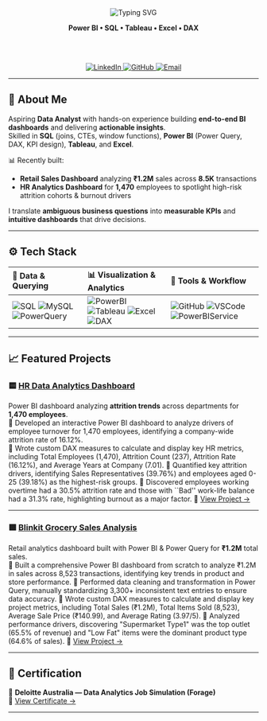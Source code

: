<!-- Profile README for Mrinmoy Sonowal -->
<div align="center">

<!-- Animated typing header -->
<img src="https://readme-typing-svg.demolab.com?font=Inter&weight=600&size=28&pause=1200&center=true&vCenter=true&width=900&lines=Hi%2C+I'm+Mrinmoy+Sonowal+%F0%9F%91%8B;Aspiring+Data+Analyst+%E2%80%A2+Power+BI+%E2%80%A2+SQL+%E2%80%A2+DAX;I+turn+messy+data+into+clean%2C+actionable+dashboards" alt="Typing SVG" />

<!-- Compact subtitle -->
<b>Power BI • SQL • Tableau • Excel • DAX</b>

<br/><br/>

<!-- Inline social badges -->
<a href="https://www.linkedin.com/in/mrinmoy-sonowal-47a902221/">
  <img src="https://img.shields.io/badge/LinkedIn-0077B5?style=flat-square&logo=linkedin&logoColor=white" alt="LinkedIn">
</a>
<a href="https://github.com/mrinmoy30">
  <img src="https://img.shields.io/badge/GitHub-181717?style=flat-square&logo=github&logoColor=white" alt="GitHub">
</a>
<a href="mailto:sonowalmrinmoy888@gmail.com">
  <img src="https://img.shields.io/badge/Email-D14836?style=flat-square&logo=gmail&logoColor=white" alt="Email">
</a>

</div>

---

## 🌱 About Me
Aspiring **Data Analyst** with hands-on experience building **end-to-end BI dashboards** and delivering **actionable insights**.  
Skilled in **SQL** (joins, CTEs, window functions), **Power BI** (Power Query, DAX, KPI design), **Tableau**, and **Excel**.  

📊 Recently built:
- **Retail Sales Dashboard** analyzing **₹1.2M** sales across **8.5K** transactions  
- **HR Analytics Dashboard** for **1,470** employees to spotlight high-risk attrition cohorts & burnout drivers

I translate **ambiguous business questions** into **measurable KPIs** and **intuitive dashboards** that drive decisions.

---

## ⚙️ Tech Stack

| 💾 **Data & Querying** | 📊 **Visualization & Analytics** | 🧰 **Tools & Workflow** |
| :-- | :-- | :-- |
| ![SQL](https://img.shields.io/badge/SQL-316192?style=flat&logo=databricks&logoColor=white) ![MySQL](https://img.shields.io/badge/MySQL-005C84?style=flat&logo=mysql&logoColor=white) ![PowerQuery](https://img.shields.io/badge/Power_Query-217346?style=flat&logo=microsoftexcel&logoColor=white) | ![PowerBI](https://img.shields.io/badge/Power_BI-F2C811?style=flat&logo=powerbi&logoColor=000) ![Tableau](https://img.shields.io/badge/Tableau-E97627?style=flat&logo=tableau&logoColor=white) ![Excel](https://img.shields.io/badge/Excel-217346?style=flat&logo=microsoftexcel&logoColor=white) ![DAX](https://img.shields.io/badge/DAX-0A66C2?style=flat&logo=microsoft&logoColor=white) | ![GitHub](https://img.shields.io/badge/GitHub-181717?style=flat&logo=github) ![VSCode](https://img.shields.io/badge/VS_Code-007ACC?style=flat&logo=visualstudiocode&logoColor=white) ![PowerBIService](https://img.shields.io/badge/Power_BI_Service-000?style=flat&logo=microsoftpowerbi&logoColor=white) |

---

## 📈 Featured Projects

### 🟨 [**HR Data Analytics Dashboard**](https://github.com/mrinmoy30/HR_Data_Analytics)
Power BI dashboard analyzing **attrition trends** across departments for **1,470 employees**.  
🔹 Developed an interactive Power BI dashboard to analyze drivers of employee turnover for 1,470 employees, identifying a company-wide attrition rate of 16.12%.  
🔹 Wrote custom DAX measures to calculate and display key HR metrics, including Total Employees (1,470), Attrition Count (237), Attrition Rate (16.12%), and Average Years at Company (7.01).
🔹 Quantified key attrition drivers, identifying Sales Representatives (39.76%) and employees aged 0-25 (39.18%) as the highest-risk groups.
🔹 Discovered employees working overtime had a 30.5\% attrition rate and those with ``Bad'' work-life balance had a 31.3\% rate, highlighting burnout as a major factor.
📁 [View Project →](https://github.com/mrinmoy30/HR_Data_Analytics)

---

### 🟩 [**Blinkit Grocery Sales Analysis**](https://github.com/mrinmoy30/Blinkit_Grocery_Sales_Analysis)
Retail analytics dashboard built with Power BI & Power Query for **₹1.2M** total sales.  
🔹 Built a comprehensive Power BI dashboard from scratch to analyze ₹1.2M in sales across 8,523 transactions, identifying key trends in product and store performance. 
🔹 Performed data cleaning and transformation in Power Query, manually standardizing 3,300+ inconsistent text entries to ensure data accuracy.
🔹  Wrote custom DAX measures to calculate and display key project metrics, including Total Sales (₹1.2M), Total Items Sold (8,523), Average Sale Price (₹140.99), and Average Rating (3.97/5).
🔹  Analyzed performance drivers, discovering "Supermarket Type1" was the top outlet (65.5% of revenue) and "Low Fat" items were the dominant product type (64.6% of sales).
📁 [View Project →](https://github.com/mrinmoy30/Blinkit_Grocery_Sales_Analysis)

---

## 📜 Certification
🏅 **Deloitte Australia — Data Analytics Job Simulation (Forage)**  
📄 [View Certificate →](https://forage-uploads-prod.s3.amazonaws.com/completion-certificates/9PBTqmSxAf6zZTseP/io9DzWKe3PTsiS6GG_9PBTqmSxAf6zZTseP_NkghqZroY5KCsc8ts_1757300984981_completion_certificate.pdf)

---
